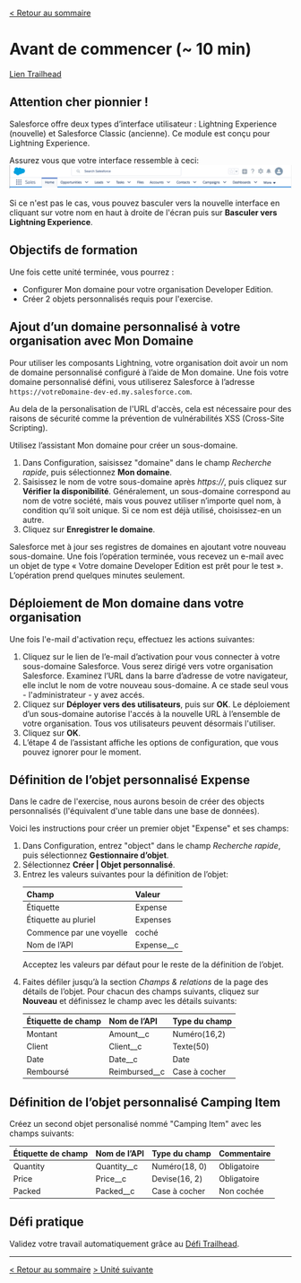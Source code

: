 [&lt; Retour au sommaire](../README.md)

# Avant de commencer (~ 10 min)
[Lien Trailhead](https://trailhead.salesforce.com/fr/modules/lex_dev_lc_basics/units/lex_dev_lc_basics_prereqs)

## Attention cher pionnier !
Salesforce offre deux types d’interface utilisateur : Lightning Experience (nouvelle) et Salesforce Classic (ancienne). Ce module est conçu pour Lightning Experience.

Assurez vous que votre interface ressemble à ceci:
<img src="01/lex-header.png"/>

Si ce n'est pas le cas, vous pouvez basculer vers la nouvelle interface en cliquant sur votre nom en haut à droite de l'écran puis sur **Basculer vers Lightning Experience**.

## Objectifs de formation
Une fois cette unité terminée, vous pourrez :
- Configurer Mon domaine pour votre organisation Developer Edition.
- Créer 2 objets personnalisés requis pour l'exercise.

## Ajout d’un domaine personnalisé à votre organisation avec Mon Domaine
Pour utiliser les composants Lightning, votre organisation doit avoir un nom de domaine personnalisé configuré à l’aide de Mon domaine.
Une fois votre domaine personnalisé défini, vous utiliserez Salesforce à l’adresse `https://votreDomaine-dev-ed.my.salesforce.com`.

Au dela de la personalisation de l'URL d'accès, cela est nécessaire pour des raisons de sécurité comme la prévention de vulnérabilités XSS (Cross-Site Scripting).

Utilisez l’assistant Mon domaine pour créer un sous-domaine.

1. Dans Configuration, saisissez "domaine" dans le champ *Recherche rapide*, puis sélectionnez **Mon domaine**.
2. Saisissez le nom de votre sous-domaine après *https://*, puis cliquez sur **Vérifier la disponibilité**. Généralement, un sous-domaine correspond au nom de votre société, mais vous pouvez utiliser n’importe quel nom, à condition qu’il soit unique. Si ce nom est déjà utilisé, choisissez-en un autre.
3. Cliquez sur **Enregistrer le domaine**.

Salesforce met à jour ses registres de domaines en ajoutant votre nouveau sous-domaine. Une fois l’opération terminée, vous recevez un e-mail avec un objet de type « Votre domaine Developer Edition est prêt pour le test ». L’opération prend quelques minutes seulement.

## Déploiement de Mon domaine dans votre organisation
Une fois l'e-mail d'activation reçu, effectuez les actions suivantes:

1. Cliquez sur le lien de l’e-mail d’activation pour vous connecter à votre sous-domaine Salesforce. Vous serez dirigé vers votre organisation Salesforce. Examinez l’URL dans la barre d’adresse de votre navigateur, elle inclut le nom de votre nouveau sous-domaine. A ce stade seul vous - l'administrateur - y avez accés.
2. Cliquez sur **Déployer vers des utilisateurs**, puis sur **OK**. Le déploiement d’un sous-domaine autorise l'accés à la nouvelle URL à l’ensemble de votre organisation. Tous vos utilisateurs peuvent désormais l'utiliser.
3. Cliquez sur **OK**.
4. L’étape 4 de l’assistant affiche les options de configuration, que vous pouvez ignorer pour le moment.

## Définition de l’objet personnalisé Expense
Dans le cadre de l'exercise, nous aurons besoin de créer des objects personnalisés (l'équivalent d'une table dans une base de données).

Voici les instructions pour créer un premier objet "Expense" et ses champs:

<ol>
<li>Dans Configuration, entrez "object" dans le champ <i>Recherche rapide</i>, puis sélectionnez <b>Gestionnaire d’objet</b>.</li>
<li>Sélectionnez <b>Créer | Objet personnalisé</b>.</li>
<li>Entrez les valeurs suivantes pour la définition de l’objet:

<table>
  <thead>
    <tr>
      <th>Champ</th><th>Valeur</th>
    </tr>
  </thead>
  <tbody>
    <tr>
      <td>Étiquette</td><td>Expense</td>
    </tr>
    <tr>
      <td>Étiquette au pluriel</td><td>Expenses</td>
    </tr>
    <tr>
      <td>Commence par une voyelle</td><td>coché</td>
    </tr>
    <tr>
      <td>Nom de l’API</td><td>Expense__c</td>
    </tr>
  </tbody>
</table>

Acceptez les valeurs par défaut pour le reste de la définition de l’objet.</li>

<li>Faites défiler jusqu’à la section <i>Champs &amp; relations</i> de la page des détails de l’objet. Pour chacun des champs suivants, cliquez sur <b>Nouveau</b> et définissez le champ avec les détails suivants:

<table>
  <thead>
    <tr>
      <th>Étiquette de champ</th><th>Nom de l’API</th><th>Type du champ</th>
    </tr>
  </thead>
  <tbody>
    <tr>
      <td>Montant</td><td>Amount__c</td><td>Numéro(16,2)</td>
    </tr>
    <tr>
      <td>Client</td><td>Client__c</td><td>Texte(50)</td>
    </tr>
    <tr>
      <td>Date</td><td>Date__c</td><td>Date</td>
    </tr>
    <tr>
      <td>Remboursé</td><td>Reimbursed__c</td><td>Case à cocher</td>
    </tr>
  </tbody>
</table>
</li>
</ol>

## Définition de l’objet personnalisé Camping Item
Créez un second objet personalisé nommé "Camping Item" avec les champs suivants:
<table>
  <thead>
    <tr>
      <th>Étiquette de champ</th><th>Nom de l’API</th><th>Type du champ</th><th>Commentaire</th>
    </tr>
  </thead>
  <tbody>
    <tr>
      <td>Quantity</td><td>Quantity__c</td><td>Numéro(18, 0)</td><td>Obligatoire</td>
    </tr>
    <tr>
      <td>Price</td><td>Price__c</td><td>Devise(16, 2)</td><td>Obligatoire</td>
    </tr>
    <tr>
      <td>Packed</td><td>Packed__c</td><td>Case à cocher</td><td>Non cochée</td>
    </tr>
  </tbody>
</table>

## Défi pratique
Validez votre travail automatiquement grâce au [Défi Trailhead](https://trailhead.salesforce.com/fr/modules/lex_dev_lc_basics/units/lex_dev_lc_basics_prereqs#challenge).

---
[&lt; Retour au sommaire](../README.md)
[&gt; Unité suivante](02.md)

